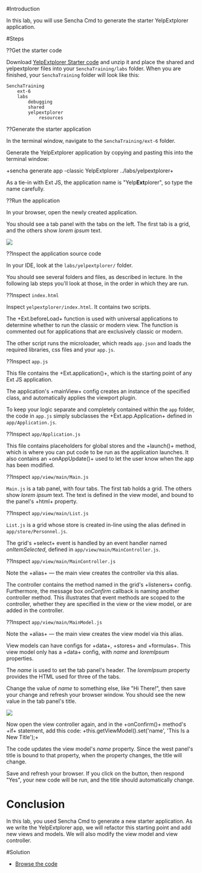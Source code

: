 
#Introduction

In this lab, you will use Sencha Cmd to generate the starter YelpExtplorer application.

#Steps

??Get the starter code

Download <a href="resources/student/labs/yelpextplorer-classic-starter.zip">YelpExtplorer Starter code</a> and unzip it and place the 
shared and yelpextplorer files into your `SenchaTraining/labs` folder. When you are finished, your `SenchaTraining` folder will 
look like this:

    SenchaTraining
        ext-6
        labs
            debugging
            shared
            yelpextplorer
                resources

                    

??Generate the starter application
 
In the terminal window, navigate to the `SenchaTraining/ext-6` folder. 
 
Generate the YelpExtplorer application by copying and pasting this into the terminal window:
 
+sencha generate app -classic YelpExtplorer ../labs/yelpextplorer+

As a tie-in with Ext JS, the application name is "Yelp**Ext**plorer", so type the name carefully. 
 
??Run the application
 
In your browser, open the newly created application.
 
You should see a tab panel with the tabs on the left. The first tab is a grid,
and the others show *lorem ipsum* text. 
 
<img src="resources/images/yelp/Starter.jpg"> 

??Inspect the application source code
 
In your IDE, look at the `labs/yelpextplorer/` folder. 

You should see several folders and files, as described in lecture. In the following lab steps
you'll look at those, in the order in which they are run.

??Inspect `index.html`
 
Inspect `yelpextplorer/index.html`. It contains two scripts. 

The +Ext.beforeLoad+ function is used with universal applications to determine whether to run
the classic or modern view. The function is commented out for applications that are exclusively
classic or modern.

The other script runs the microloader, which reads `app.json` and loads the required libraries, 
css files and your `app.js`.

??Inspect `app.js`

This file contains the +Ext.application()+, which is the starting point of any Ext JS application.

The application's +mainView+ config creates an instance of the
specified class, and automatically applies the viewport plugin.
 
To keep your logic separate and completely contained within the `app` folder, the code in `app.js` 
 simply subclasses the +Ext.app.Application+ defined in `app/Application.js`. 
 

??Inspect `app/Application.js`
 
This file contains placeholders for global stores and the +launch()+ method, which is 
where you can put code to be run as the application launches. It also contains an +onAppUpdate()+
used to let the user know when the app has been modified.

??Inspect `app/view/main/Main.js`
 
`Main.js` is a tab panel, with four tabs. The first tab holds a grid. The others show *lorem ipsum* text.
The text is defined in the view model, and bound to the panel's +html+ property.
 
??Inspect `app/view/main/List.js`
 
`List.js` is a grid whose store is created in-line using the alias defined in `app/store/Personnel.js`.

The grid's +select+ event is handled by an event handler named *onItemSelected*, defined in
`app/view/main/MainController.js`.
 
??Inspect `app/view/main/MainController.js`
 
Note the +alias+ &mdash; the main view creates the controller via this alias. 
 
The controller contains the method named in the grid's +listeners+ config. 
Furthermore, the message box *onConfirm* callback is naming another controller method. 
This illustrates that event methods are scoped to the controller, whether they are specified 
in the view or the view model, or are added in the controller.

??Inspect `app/view/main/MainModel.js`
 
Note the +alias+ &mdash; the main view creates the view model via this alias.
 
View models can have configs for +data+, +stores+ and +formulas+. This view model
only has a +data+ config, with *name* and *loremIpsum* properties. 

The *name* is used to set the tab panel's header. The *loremIpsum* property provides the HTML used
for three of the tabs.

Change the value of *name* to something else, like "Hi There!", then save your change and refresh your 
browser window. You should see the new value in the tab panel's title. 
 
<img src="resources/images/yelp/HiThere.jpg">
 
Now open the view controller again, and in the +onConfirm()+ method's +if+ statement, add this code:
+this.getViewModel().set('name', 'This Is a New Title');+
 
The code updates the view model's *name* property. Since the west panel's title is bound to that property, when
the property changes, the title will change.
 
Save and refresh your browser. If you click on the button, then respond "Yes", your new code will be run,
and the title should automatically change.


# Conclusion

In this lab, you used Sencha Cmd to generate a new starter application. 
As we write the YelpExtplorer app, we will refactor this starting point and 
add new views and models. We will also modify the view model and view controller.

#Solution

- <a href="resources/student/labsolutions/yelpextplorer-generate-classic-app" target="source">Browse the code</a>
